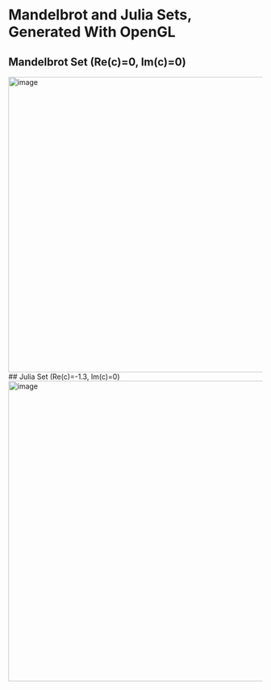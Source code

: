 # Mandelbrot and Julia Sets, Generated With OpenGL
## Mandelbrot Set (Re(c)=0, Im(c)=0)
<img width="791" height="585" alt="image" src="https://github.com/user-attachments/assets/53ac22f6-2622-4ecd-b103-77c6b1ad4846" />
## Julia Set (Re(c)=-1.3, Im(c)=0)
<img width="795" height="595" alt="image" src="https://github.com/user-attachments/assets/7a925150-288a-441e-8683-d06e958afff9" />


